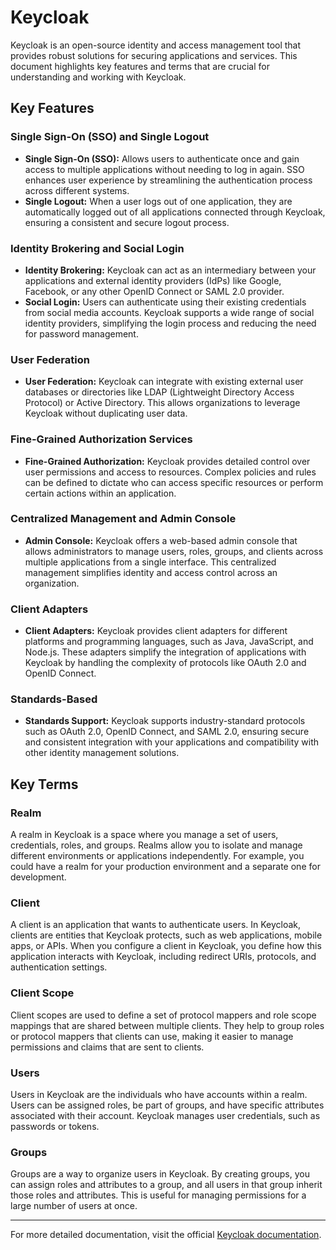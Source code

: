 # Keycloak

Keycloak is an open-source identity and access management tool that provides robust solutions for securing applications and services. This document highlights key features and terms that are crucial for understanding and working with Keycloak.

## Key Features

### Single Sign-On (SSO) and Single Logout
- **Single Sign-On (SSO):** Allows users to authenticate once and gain access to multiple applications without needing to log in again. SSO enhances user experience by streamlining the authentication process across different systems.
- **Single Logout:** When a user logs out of one application, they are automatically logged out of all applications connected through Keycloak, ensuring a consistent and secure logout process.

### Identity Brokering and Social Login
- **Identity Brokering:** Keycloak can act as an intermediary between your applications and external identity providers (IdPs) like Google, Facebook, or any other OpenID Connect or SAML 2.0 provider.
- **Social Login:** Users can authenticate using their existing credentials from social media accounts. Keycloak supports a wide range of social identity providers, simplifying the login process and reducing the need for password management.

### User Federation
- **User Federation:** Keycloak can integrate with existing external user databases or directories like LDAP (Lightweight Directory Access Protocol) or Active Directory. This allows organizations to leverage Keycloak without duplicating user data.

### Fine-Grained Authorization Services
- **Fine-Grained Authorization:** Keycloak provides detailed control over user permissions and access to resources. Complex policies and rules can be defined to dictate who can access specific resources or perform certain actions within an application.

### Centralized Management and Admin Console
- **Admin Console:** Keycloak offers a web-based admin console that allows administrators to manage users, roles, groups, and clients across multiple applications from a single interface. This centralized management simplifies identity and access control across an organization.

### Client Adapters
- **Client Adapters:** Keycloak provides client adapters for different platforms and programming languages, such as Java, JavaScript, and Node.js. These adapters simplify the integration of applications with Keycloak by handling the complexity of protocols like OAuth 2.0 and OpenID Connect.

### Standards-Based
- **Standards Support:** Keycloak supports industry-standard protocols such as OAuth 2.0, OpenID Connect, and SAML 2.0, ensuring secure and consistent integration with your applications and compatibility with other identity management solutions.

## Key Terms

### Realm
A realm in Keycloak is a space where you manage a set of users, credentials, roles, and groups. Realms allow you to isolate and manage different environments or applications independently. For example, you could have a realm for your production environment and a separate one for development.

### Client
A client is an application that wants to authenticate users. In Keycloak, clients are entities that Keycloak protects, such as web applications, mobile apps, or APIs. When you configure a client in Keycloak, you define how this application interacts with Keycloak, including redirect URIs, protocols, and authentication settings.

### Client Scope
Client scopes are used to define a set of protocol mappers and role scope mappings that are shared between multiple clients. They help to group roles or protocol mappers that clients can use, making it easier to manage permissions and claims that are sent to clients.

### Users
Users in Keycloak are the individuals who have accounts within a realm. Users can be assigned roles, be part of groups, and have specific attributes associated with their account. Keycloak manages user credentials, such as passwords or tokens.

### Groups
Groups are a way to organize users in Keycloak. By creating groups, you can assign roles and attributes to a group, and all users in that group inherit those roles and attributes. This is useful for managing permissions for a large number of users at once.

---

For more detailed documentation, visit the official [Keycloak documentation](https://www.keycloak.org/archive/documentation-25.0.html).